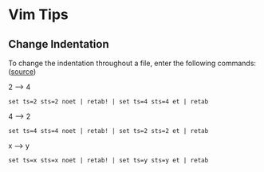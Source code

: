 # Vim Tips

## Change Indentation

To change the indentation throughout a file, enter the following commands: ([source](https://stackoverflow.com/questions/16888658/change-2-space-indent-to-4-space-in-vim))

2 --> 4
```
set ts=2 sts=2 noet | retab! | set ts=4 sts=4 et | retab
```
4 --> 2
```
set ts=4 sts=4 noet | retab! | set ts=2 sts=2 et | retab
```
x --> y
```
set ts=x sts=x noet | retab! | set ts=y sts=y et | retab
```
